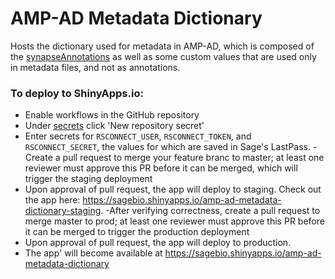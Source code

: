 # AMP-AD Metadata Dictionary

Hosts the dictionary used for metadata in AMP-AD, which is composed of the
[synapseAnnotations](https://github.com/Sage-Bionetworks/synapseAnnotations/) as
well as some custom values that are used only in metadata files, and not as
annotations.

### To deploy to ShinyApps.io:

- Enable workflows in the GitHub repository
- Under [secrets](https://github.com/Sage-Bionetworks/amp-ad-metadata-dictionary/settings/secrets/actions) click 'New repository secret'
- Enter secrets for `RSCONNECT_USER`, `RSCONNECT_TOKEN`, and `RSCONNECT_SECRET`, the values for which are saved in Sage's LastPass.
-Create a pull request to merge your feature branc to master; at least one reviewer must approve this PR before it can be merged, which will trigger the staging deployment
- Upon approval of pull request, the app will deploy to staging.
Check out the app here: https://sagebio.shinyapps.io/amp-ad-metadata-dictionary-staging.
-After verifying correctness, create a pull request to merge master to prod; at least one reviewer must approve this PR before it can be merged to trigger the production deployment
- Upon approval of pull request, the app will deploy to production.
- The app' will become available at https://sagebio.shinyapps.io/amp-ad-metadata-dictionary
